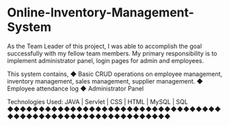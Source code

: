 # Online-Inventory-Management-System

As the Team Leader of this project, I was able to accomplish the goal successfully with my fellow team members. My primary responsibility is to implement administrator panel, login pages for admin and employees.

This system contains,
◆ Basic CRUD operations on employee management, inventory management, sales management, supplier management.
◆ Employee attendance log
◆ Administrator Panel

Technologies Used: JAVA | Servlet | CSS | HTML | MySQL | SQL
◆◆◆◆◆◆◆◆◆◆◆◆◆◆◆◆◆◆◆◆◆◆◆◆◆◆◆◆◆◆◆◆◆◆◆◆◆◆◆◆◆◆◆◆◆◆◆◆◆◆◆◆◆◆◆◆◆◆◆◆


